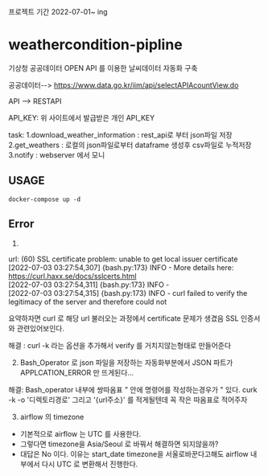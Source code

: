 프로젝트 기간 2022-07-01~ ing

# weathercondition-pipline
기상청 공공데이터 OPEN API 를 이용한 날씨데이터 자동화 구축

공공데이터-->  https://www.data.go.kr/iim/api/selectAPIAcountView.do

API --> RESTAPI

API_KEY: 위 사이트에서 발급받은 개인 API_KEY 


task:
1.download_weather_information : rest_api로 부터 json파일 저장
2.get_weathers                 : 로컬의 json파일로부터 dataframe 생성후 csv파일로 누적저장
3.notify                       : webserver 에서 모니



## USAGE 

``` docker-compose up -d ```















## Error 
1. 
url: (60) SSL certificate problem: unable to get local issuer certificate  
[2022-07-03 03:27:54,307] {bash.py:173} INFO - More details here: https://curl.haxx.se/docs/sslcerts.html  
[2022-07-03 03:27:54,311] {bash.py:173} INFO -   
[2022-07-03 03:27:54,315] {bash.py:173} INFO - curl failed to verify the legitimacy of the server and therefore could not  

요약하자면 curl 로 해당 url 불러오는 과정에서 certificate 문제가 생겼음  SSL 인증서와 관련있어보인다.    
 
해결 : curl -k 라는 옵션을 추가해서 verify 를 거치지않는형태로 만들어준다   


2. Bash_Operator 로 json 파일을 저장하는 자동화부분에서 JSON 파트가 APPLCATION_ERROR 만 뜨게된다...

해결: Bash_operator 내부에 쌍따옴표  " 안에 명령어를 작성하는경우가 " 있다. curk -k -o '디렉토리경로' 그리고 '{url주소}' 를 적게될텐데 꼭 작은 따옴표로 적어주자  

3. airflow 의 timezone
- 기본적으로 airflow 는 UTC 를 사용한다. 
- 그렇다면 timezone을 Asia/Seoul 로 바꿔서 해결하면 되지않을까?  
- 대답은 No 이다. 이유는 start_date timezone을 서울로바꾼다고해도 airflow 내부에서 다시 UTC 로 변환해서 진행한다. 
